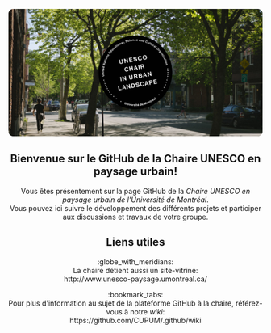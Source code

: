 ![UNESCO chair banner](https://raw.githubusercontent.com/CUPUM/.github/main/profile/beaudrymarchand-banner_borderless-20221024.svg)

<h2 align="center">Bienvenue sur le GitHub de la Chaire UNESCO en paysage urbain!</h2>
<p align="center">Vous êtes présentement sur la page GitHub de la <em>Chaire UNESCO en paysage urbain de l’Université de Montréal</em>.<br>Vous pouvez ici suivre le développement des différents projets et participer aux discussions et travaux de votre groupe.</p>
<h2 align="center">Liens utiles</h2>
<p align="center">:globe_with_meridians:<br>La chaire détient aussi un site-vitrine:<br>http://www.unesco-paysage.umontreal.ca/</p>
<p align="center">:bookmark_tabs:<br>Pour plus d'information au sujet de la plateforme GitHub à la chaire, référez-vous à notre <em>wiki</em>:<br>https://github.com/CUPUM/.github/wiki</p>
